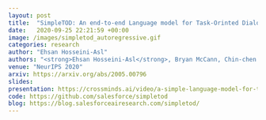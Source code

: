 ```yaml
---
layout: post
title:  "SimpleTOD: An end-to-end Language model for Task-Orinted Dialogue (NeurIPS 2020 Spothlight)"
date:   2020-09-25 22:21:59 +00:00
image: /images/simpletod_autoregressive.gif
categories: research
author: "Ehsan Hosseini-Asl"
authors: "<strong>Ehsan Hosseini-Asl</strong>, Bryan McCann, Chin-chen Wu, Semih Yavuz, Richard Socher"
venue: "NeurIPS 2020"
arxiv: https://arxiv.org/abs/2005.00796
slides:
presentation: https://crossminds.ai/video/a-simple-language-model-for-task-oriented-dialogue-606fd356f43a7f2f827be6ad/
code: https://github.com/salesforce/simpletod
blog: https://blog.salesforceairesearch.com/simpletod/
---
```

 
